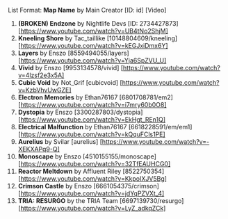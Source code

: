 List Format: **Map Name** by Main Creator [ID: id] [Video]

1. **(BROKEN) Endzone** by Nightlife Devs [ID: 2734427873] [https://www.youtube.com/watch?v=UB4tNo2ShjM] 
2. **Kneeling Shore** by Tac_taillike [10148804609/kneeling] [https://www.youtube.com/watch?v=kEGJxiDmx6Y]
3. **Layers** by Enszo [8559494055/layers] [https://www.youtube.com/watch?v=Yja6SpZVU_U]
4. **Vivid** by Enszo [9953134578/vivid] [https://www.youtube.com/watch?v=4lzsf2e3x5A]
5. **Cubic Void** by Not_Grif [cubicvoid] [https://www.youtube.com/watch?v=KzbVhvUwGZE]
6. **Electron Memories** by Ethan76167 [6801708781/em2] [https://www.youtube.com/watch?v=i7mry60b0O8] 
7. **Dystopia** by Enszo [3300287803/dystopia] [https://www.youtube.com/watch?v=EkHgt_REn1Q] 
8. **Electrical Malfunction** by Ethan76167 [6618228591/em/em1] [https://www.youtube.com/watch?v=kQquFCls1PE] 
9. **Aurelius** by Svilar [aurelius] [https://www.youtube.com/watch?v=-XEKXAPq9-Q] 
10. **Monoscape** by Enszo [4510155155/monoscape] [https://www.youtube.com/watch?v=32TfEAUHCG0] 
11. **Reactor Meltdown** by Affluent Riley [8522750354] [https://www.youtube.com/watch?v=KkpoIXJV5Bg] 
12. **Crimson Castle** by Enszo [6661054375/crimson] [https://www.youtube.com/watch?v=jdYqPZVXt_4] 
13. **TRIA: RESURGO** by the TRIA Team [6697139730/resurgo] [https://www.youtube.com/watch?v=LyZ_adkqZCk] 

